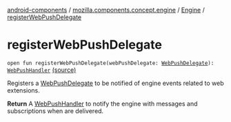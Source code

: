 [android-components](../../index.md) / [mozilla.components.concept.engine](../index.md) / [Engine](index.md) / [registerWebPushDelegate](./register-web-push-delegate.md)

# registerWebPushDelegate

`open fun registerWebPushDelegate(webPushDelegate: `[`WebPushDelegate`](../../mozilla.components.concept.engine.webpush/-web-push-delegate/index.md)`): `[`WebPushHandler`](../../mozilla.components.concept.engine.webpush/-web-push-handler/index.md) [(source)](https://github.com/mozilla-mobile/android-components/blob/master/components/concept/engine/src/main/java/mozilla/components/concept/engine/Engine.kt#L129)

Registers a [WebPushDelegate](../../mozilla.components.concept.engine.webpush/-web-push-delegate/index.md) to be notified of engine events related to web extensions.

**Return**
A [WebPushHandler](../../mozilla.components.concept.engine.webpush/-web-push-handler/index.md) to notify the engine with messages and subscriptions when are delivered.

